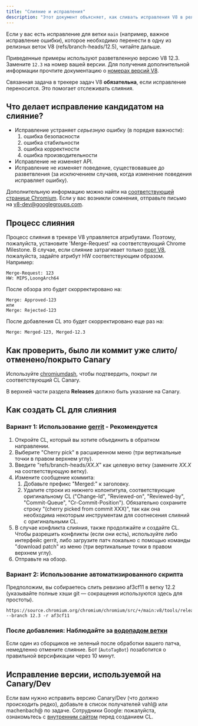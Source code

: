 ```yaml
---
title: "Слияние и исправления"
description: "Этот документ объясняет, как сливать исправления V8 в релизную ветку."
---
```

Если у вас есть исправление для ветки `main` (например, важное исправление ошибки), которое необходимо перенести в одну из релизных веток V8 (refs/branch-heads/12.5), читайте дальше.

Приведенные примеры используют разветвленную версию V8 12.3. Замените `12.3` на номер вашей версии. Для получения дополнительной информации прочтите документацию о [номерах версий V8](/docs/version-numbers).

Связанная задача в трекере задач V8 **обязательна**, если исправление переносится. Это помогает отслеживать слияния.

## Что делает исправление кандидатом на слияние?

- Исправление устраняет *серьезную* ошибку (в порядке важности):
    1. ошибка безопасности
    1. ошибка стабильности
    1. ошибка корректности
    1. ошибка производительности
- Исправление не изменяет API.
- Исправление не изменяет поведение, существовавшее до разветвления (за исключением случаев, когда изменение поведения исправляет ошибку).

Дополнительную информацию можно найти на [соответствующей странице Chromium](https://chromium.googlesource.com/chromium/src/+/HEAD/docs/process/merge_request.md). Если у вас возникли сомнения, отправьте письмо на [v8-dev@googlegroups.com](mailto:v8-dev@googlegroups.com).

## Процесс слияния

Процесс слияния в трекере V8 управляется атрибутами. Поэтому, пожалуйста, установите 'Merge-Request' на соответствующий Chrome Milestone. В случае, если слияние затрагивает только [порт V8](https://v8.dev/docs/ports), пожалуйста, задайте атрибут HW соответствующим образом. Например:

```
Merge-Request: 123
HW: MIPS,LoongArch64
```

После обзора это будет скорректировано на:

```
Merge: Approved-123
или
Merge: Rejected-123
```

После добавления CL это будет скорректировано еще раз на:

```
Merge: Merged-123, Merged-12.3
```

## Как проверить, было ли коммит уже слито/отменено/покрыто Canary

Используйте [chromiumdash](https://chromiumdash.appspot.com/commit/), чтобы подтвердить, покрыт ли соответствующий CL Canary.


В верхней части раздела **Releases** должно быть указание на Canary.

## Как создать CL для слияния

### Вариант 1: Использование [gerrit](https://chromium-review.googlesource.com/) - Рекомендуется


1. Откройте CL, который вы хотите объединить в обратном направлении.
1. Выберите "Cherry pick" в расширенном меню (три вертикальные точки в правом верхнем углу).
1. Введите "refs/branch-heads/*XX.X*" как целевую ветку (замените *XX.X* на соответствующую ветку).
1. Измените сообщение коммита:
   1. Добавьте префикс "Merged:" к заголовку.
   1. Удалите строки из нижнего колонтитула, соответствующие оригинальному CL ("Change-Id", "Reviewed-on", "Reviewed-by", "Commit-Queue", "Cr-Commit-Position"). Обязательно сохраните строку "(cherry picked from commit XXX)", так как она необходима некоторым инструментам для соотнесения слияний с оригинальными CL.
1. В случае конфликта слияния, также продолжайте и создайте CL. Чтобы разрешить конфликты (если они есть), используйте либо интерфейс gerrit, либо загрузите патч локально с помощью команды "download patch" из меню (три вертикальные точки в правом верхнем углу).
1. Отправьте на обзор.

### Вариант 2: Использование автоматизированного скрипта

Предположим, вы собираетесь слить ревизию af3cf11 в ветку 12.2 (указывайте полные хэши git — сокращения используются здесь для простоты).

```
https://source.chromium.org/chromium/chromium/src/+/main:v8/tools/release/merge_to_branch_gerrit.py --branch 12.3 -r af3cf11
```


### После добавления: Наблюдайте за [водопадом ветки](https://ci.chromium.org/p/v8)

Если один из сборщиков не зеленый после обработки вашего патча, немедленно отмените слияние. Бот (`AutoTagBot`) позаботится о правильной версификации через 10 минут.

## Исправление версии, используемой на Canary/Dev

Если вам нужно исправить версию Canary/Dev (что должно происходить редко), добавьте в список получателей vahl@ или machenbach@ по задаче. Сотрудники Google: пожалуйста, ознакомьтесь с [внутренним сайтом](http://g3doc/company/teams/v8/patching_a_version) перед созданием CL.

